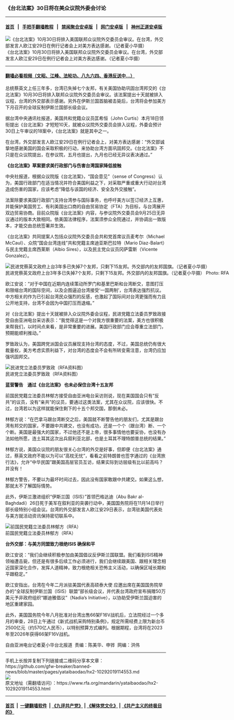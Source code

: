 ### 《台北法案》30日将在美众议院外委会讨论
------------------------

#### [首页](https://github.com/gfw-breaker/banned-news/blob/master/README.md) &nbsp;&nbsp;|&nbsp;&nbsp; [手把手翻墙教程](https://github.com/gfw-breaker/guides/wiki) &nbsp;&nbsp;|&nbsp;&nbsp; [禁闻聚合安卓版](https://github.com/gfw-breaker/bn-android) &nbsp;&nbsp;|&nbsp;&nbsp; [网门安卓版](https://github.com/oGate2/oGate) &nbsp;&nbsp;|&nbsp;&nbsp; [神州正道安卓版](https://github.com/SzzdOgate/update) 



<div id="headerimg">
 <img alt="《台北法案》10月30日将排入美国联邦众议院外交委员会审议。在台湾，外交部发言人欧江安29日在例行记者会上对美方表达感谢。（记者夏小华摄）" src="https://www.rfa.org/mandarin/yataibaodao/hx2-10292019114553.html/4e00.jpg/@@images/1cbd2713-eccb-412a-839d-c22c49f84fd9.jpeg" title="《台北法案》10月30日将排入美国联邦众议院外交委员会审议。在台湾，外交部发言人欧江安29日在例行记者会上对美方表达感谢。（记者夏小华摄）"/>
 <div id="headerimgcontents">
  <div id="headerimgcaption">
   <span>
    《台北法案》10月30日将排入美国联邦众议院外交委员会审议。在台湾，外交部发言人欧江安29日在例行记者会上对美方表达感谢。（记者夏小华摄）
   </span>
   <!-- zoomattribute -->
  </div>
  <!-- headerimgcaption -->
 </div>
 <!-- headerimagecontents -->
</div>

<hr/>


#### [翻墙必看视频（文昭、江峰、法轮功、八九六四、香港反送中...）](https://github.com/gfw-breaker/banned-news/blob/master/pages/links.md)

<div id="storytext">
 <div>
  <div class="slot_header">
  </div>
 </div>
 <p>
  总统蔡英文上任三年多，台湾已失掉七个友邦，有关美国协助巩固台湾邦交的《台北法案》10月30日将排入联邦众议院外交委员会审议。该法案提出十天就被排入议程，台湾的外交部表示感谢。另外在伊斯兰国首脑被击毙后，台湾将会参加美方下月召开的全球反制伊斯兰国部长级会议。
 </p>
 <p>
  据台湾中央通讯社报道，美国共和党籍众议员匡希恒（John Curtis）本月18日领衔提出《台北法案》才短短10天，就被众议院外交委员会排入议程，外委会预计30日上午审议的18案中，《台北法案》就是其中之一。
 </p>
 <p>
  在台湾，外交部发言人欧江安29日在例行记者会上，对美方表达感谢：“外交部诚挚地感谢美国的国会采取积极的行动，来协助台湾方面巩固邦交。《台北法案》不只是在众议院提出，在参议院，五月也提出，九月也已经无异议表决通过。”
 </p>
 <p>
 </p>
 <p>
 </p>
 <p>
  <b>
   《台北法案》草案要求美行政部门与伤害台湾国家降低接触
  </b>
 </p>
 <p>
  中央社报道，根据众议院版《台北法案》，“国会意见”（sense of Congress）认为，美国行政部门在适当情况并符合美国利益之下，对采取严重或重大行动对台湾造成伤害的国家，应该考虑“降低与该国的经济、安全及外交接触”。
 </p>
 <p>
  法案除要求美国行政部门支持台湾参与国际事务，也呼吁美方以签订经济上互惠，并能保护美国劳工、有利美国出口商的自由贸易协定（FTA）为目标，与台湾展开双边贸易协商。目前众院版《台北法案》内容，与参议院外交委员会9月25日无异议通过的版本大致相同。依美国法律程序，法案须参众全院通过，并协调出一致版本，才能交由总统签署并生效。
 </p>
 <p>
  《台北法案》共同提案人包括众议院外交委员会共和党首席议员麦考尔（Michael McCaul）、众院“国会台湾连线”共和党籍主席迪亚斯巴拉特（Mario Diaz-Balart）与民主党籍主席西莱斯（Albio Sires），以及民主党众议员冈萨雷斯（Vicente Gonzalez）。
 </p>
 <p>
  <div class="image-inline captioned" style="width:2500px;">
   <div style="width:2500px;">
    <img alt="民进党蔡英文政府上台3年多已失掉7个友邦，只剩下15友邦。外交部内的友邦国旗。（记者夏小华摄）" src="https://www.rfa.org/mandarin/yataibaodao/hx2-10292019114553.html/4e8c.jpg" title="民进党蔡英文政府上台3年多已失掉7个友邦，只剩下15友邦。外交部内的友邦国旗。（记者夏小华摄）"/>
   </div>
   <div class="image-caption">
    <span style="width:2500px;">
     民进党蔡英文政府上台3年多已失掉7个友邦，只剩下15友邦。外交部内的友邦国旗。（记者夏小华摄）
    </span>
    <span class="copyright">
     Photo: RFA
    </span>
   </div>
  </div>
 </p>
 <p>
  欧江安说：“对于中国在近期内连续策动所罗门和基里巴斯和台湾断交，意图打压和限缩台湾的国际空间，以及企图逼迫台湾接受‘一国两制’，台湾表达强烈抗议。中方相关的作为已引起台湾民众强烈的反感，也激起了国际间对台湾更强而有力且公开地支持，台湾不会因为中国打压而退缩。”
 </p>
 <p>
  对《台北法案》提出十天就被排入众议院外委会议程，民进党籍立法委员罗致政接受自由亚洲电台采访表示：“我觉得这是一个对我方很重要的法案，美方也很积极来帮我们，以时间点来看，是非常重要的进展。美国行政部门应会尊重立法部门，预期能顺利推动。”
 </p>
 <p>
  罗致政认为，美国跨党派国会议员展现支持台湾的态度，不过，美国总统仍有很大裁量权，美方考虑实质利益下，对台湾的态度会不会有所转变需注意，台湾仍应加强巩固邦交。
 </p>
 <p>
  <div class="image-inline captioned" style="width:622px;">
   <div style="width:622px;">
    <img alt="民进党立法委员罗致政（RFA资料图）" src="https://www.rfa.org/mandarin/yataibaodao/hx2-10292019114553.html/66965be6529b.jpg" title="民进党立法委员罗致政（RFA资料图）"/>
   </div>
   <div class="image-caption">
    <span style="width:622px;">
     民进党立法委员罗致政（RFA资料图）
    </span>
    <span class="copyright">
    </span>
   </div>
  </div>
 </p>
 <p>
  <b>
   蓝营警告    通过《台北法案》 也未必保住台湾十五友邦
  </b>
 </p>
 <p>
  前国民党籍立法委员林郁方接受自由亚洲电台采访则说，现在美国国会只有“反共”的议员，没有“亲共”的议员，要通过这类法案，尤其在众议院，应该很快。不过，台湾若以为这样就能保住剩下的十五个邦交国，那倒未必。
 </p>
 <p>
  林郁方说：“在巴拿马跟台湾断交之后，美国就不断警告他的朋友们，尤其是跟台湾有邦交的国家，不要跟中共建交，也没有成功，还是一个个（跟台湾）断、一个个断。美国是最强大的国家，不过他还不是上帝，很多事情他也要妥协，也没有办法如他所愿，连土耳其这次出兵叙利亚北部，也是土耳其不理特朗普总统的结果。”
 </p>
 <p>
  林郁方说，美国众议院的朋友很关心台湾的外交是好事，但即便《台北法案》通过，蔡英文政府不能以为可以“高枕无忧”，看看之前特朗普也签字通过的《台湾旅行法》，允许“中华民国”跟美国高层官员互访，结果实际到访层级有比以前高吗？并没有！
 </p>
 <p>
  林郁方警告，不要以为最坏时间过去，因此没有国家敢跟中共建交。如果这么想，那就太不了解国际情势。
 </p>
 <p>
  此外，伊斯兰激进组织“伊斯兰国（ISIS）”首领巴格达迪（Abu Bakr al-Baghdadi）26日死于美军在叙利亚的突袭行动中，美国国务院将在11月14日举行部长级特别小组会议。台湾的外交部发言人欧江安29日表示，台湾驻美国代表处与美方就活动资讯保持密切联系中。
 </p>
 <p>
  <div class="image-inline captioned" style="width:1500px;">
   <div style="width:1500px;">
    <img alt="前国民党籍立法委员林郁方（RFA）" src="https://www.rfa.org/mandarin/yataibaodao/hx2-10292019114553.html/679790c165.jpg" title="前国民党籍立法委员林郁方（RFA）"/>
   </div>
   <div class="image-caption">
    <span style="width:1500px;">
     前国民党籍立法委员林郁方（RFA）
    </span>
    <span class="copyright">
    </span>
   </div>
  </div>
 </p>
 <p>
  <b>
   台外交部：与美方同盟致力根绝ISIS 确保和平
  </b>
 </p>
 <p>
  欧江安说：“我们会继续积极参加由美国倡议反伊斯兰国联盟。我们看到ISIS精神领袖遭击毙，但还是有很多后续工作必须进行，我们会继续跟美国、跟相关理念相近国家深化合作，发挥人道精神，致力根绝相关恐怖主义活动，以确保区域长期和平跟稳定。”
 </p>
 <p>
  欧江安指出，台湾在今年二月派驻美国代表高硕泰大使 应邀出席在美国国务院举办的“全球反制伊斯兰国（ISIS）联盟”部长级会议，并代表台湾政府宣布捐赠50万美元予非政府组织“娜迪雅倡议”（Nadia’s Initiative），以协助受伊斯兰国迫害的地区重建家园。
 </p>
 <p>
  此外，美国国务院今年八月批准对台湾出售66架F16V战机后，立法院经过一个多月的审查，28日上午通过《新式战机采购特别条例》，规定所需经费上限为新台币2500亿元（约570亿人民币），以特别预算方式编列。根据期程，台湾将在2023年至2026年获得66架F16V战机。
 </p>
 <p>
  自由亚洲电台记者夏小华台北报道  责编：陈美华、申铧  网编：洪伟
 </p>
</div>

<hr/>
手机上长按并复制下列链接或二维码分享本文章：<br/>
https://github.com/gfw-breaker/banned-news/blob/master/pages/yataibaodao/hx2-10292019114553.md <br/>
<a href='https://github.com/gfw-breaker/banned-news/blob/master/pages/yataibaodao/hx2-10292019114553.md'><img src='https://github.com/gfw-breaker/banned-news/blob/master/pages/yataibaodao/hx2-10292019114553.md.png'/></a> <br/>
原文地址（需翻墙访问）：https://www.rfa.org/mandarin/yataibaodao/hx2-10292019114553.html


------------------------
#### [首页](https://github.com/gfw-breaker/banned-news/blob/master/README.md) &nbsp;|&nbsp; [一键翻墙软件](https://github.com/gfw-breaker/nogfw/blob/master/README.md) &nbsp;| [《九评共产党》](https://github.com/gfw-breaker/9ping.md/blob/master/README.md#九评之一评共产党是什么) | [《解体党文化》](https://github.com/gfw-breaker/jtdwh.md/blob/master/README.md) | [《共产主义的终极目的》](https://github.com/gfw-breaker/gczydzjmd.md/blob/master/README.md)


<img src='http://gfw-breaker.win/banned-news/pages/yataibaodao/hx2-10292019114553.md' width='0px' height='0px'/>